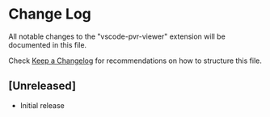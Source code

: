 # Change Log

All notable changes to the "vscode-pvr-viewer" extension will be documented in this file.

Check [Keep a Changelog](http://keepachangelog.com/) for recommendations on how to structure this file.

## [Unreleased]

- Initial release